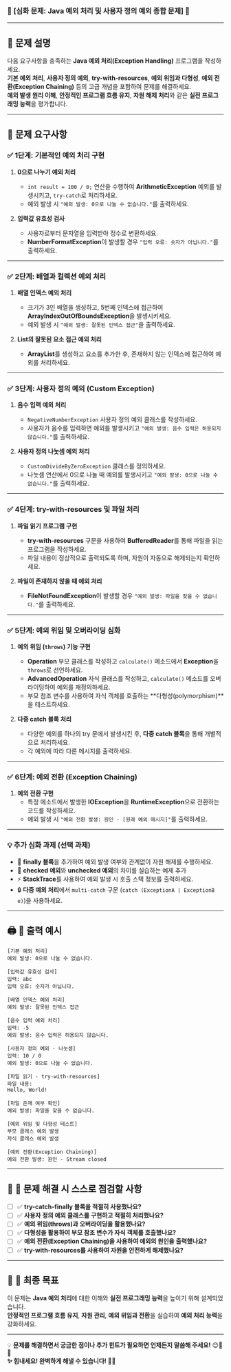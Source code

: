 ### 🌟 **[심화 문제: Java 예외 처리 및 사용자 정의 예외 종합 문제]** 🌟

---

## 📝 **문제 설명**
다음 요구사항을 충족하는 **Java 예외 처리(Exception Handling)** 프로그램을 작성하세요.  
**기본 예외 처리**, **사용자 정의 예외**, **try-with-resources**, **예외 위임과 다형성**, **예외 전환(Exception Chaining)** 등의 고급 개념을 포함하여 문제를 해결하세요.  
**예외 발생 원리 이해**, **안정적인 프로그램 흐름 유지**, **자원 해제 처리**와 같은 **실전 프로그래밍 능력**을 평가합니다.

---

## 🎯 **문제 요구사항**

### ✅ **1단계: 기본적인 예외 처리 구현**
1. **0으로 나누기 예외 처리**
    - `int result = 100 / 0;` 연산을 수행하여 **ArithmeticException** 예외를 발생시키고, `try-catch`로 처리하세요.
    - 예외 발생 시 `"예외 발생: 0으로 나눌 수 없습니다."`를 출력하세요.

2. **입력값 유효성 검사**
    - 사용자로부터 문자열을 입력받아 정수로 변환하세요.
    - **NumberFormatException**이 발생할 경우 `"입력 오류: 숫자가 아닙니다."`를 출력하세요.

---

### ✅ **2단계: 배열과 컬렉션 예외 처리**
1. **배열 인덱스 예외 처리**
    - 크기가 3인 배열을 생성하고, 5번째 인덱스에 접근하여 **ArrayIndexOutOfBoundsException**을 발생시키세요.
    - 예외 발생 시 `"예외 발생: 잘못된 인덱스 접근"`을 출력하세요.

2. **List의 잘못된 요소 접근 예외 처리**
    - **ArrayList**를 생성하고 요소를 추가한 후, 존재하지 않는 인덱스에 접근하여 예외를 처리하세요.

---

### ✅ **3단계: 사용자 정의 예외 (Custom Exception)**
1. **음수 입력 예외 처리**
    - `NegativeNumberException` 사용자 정의 예외 클래스를 작성하세요.
    - 사용자가 음수를 입력하면 예외를 발생시키고 `"예외 발생: 음수 입력은 허용되지 않습니다."`를 출력하세요.

2. **사용자 정의 나눗셈 예외 처리**
    - `CustomDivideByZeroException` 클래스를 정의하세요.
    - 나눗셈 연산에서 0으로 나눌 때 예외를 발생시키고 `"예외 발생: 0으로 나눌 수 없습니다."`를 출력하세요.

---

### ✅ **4단계: try-with-resources 및 파일 처리**
1. **파일 읽기 프로그램 구현**
    - **try-with-resources** 구문을 사용하여 **BufferedReader**를 통해 파일을 읽는 프로그램을 작성하세요.
    - 파일 내용이 정상적으로 출력되도록 하며, 자원이 자동으로 해제되는지 확인하세요.

2. **파일이 존재하지 않을 때 예외 처리**
    - **FileNotFoundException**이 발생할 경우 `"예외 발생: 파일을 찾을 수 없습니다."`를 출력하세요.

---

### ✅ **5단계: 예외 위임 및 오버라이딩 심화**
1. **예외 위임 (`throws`) 기능 구현**
    - **Operation** 부모 클래스를 작성하고 `calculate()` 메소드에서 **Exception**을 `throws`로 선언하세요.
    - **AdvancedOperation** 자식 클래스를 작성하고, `calculate()` 메소드를 오버라이딩하여 예외를 재정의하세요.
    - 부모 참조 변수를 사용하여 자식 객체를 호출하는 **다형성(polymorphism)**을 테스트하세요.

2. **다중 catch 블록 처리**
    - 다양한 예외를 하나의 try 문에서 발생시킨 후, **다중 catch 블록**을 통해 개별적으로 처리하세요.
    - 각 예외에 따라 다른 메시지를 출력하세요.

---

### ✅ **6단계: 예외 전환 (Exception Chaining)**
1. **예외 전환 구현**
    - 특정 메소드에서 발생한 **IOException**을 **RuntimeException**으로 전환하는 코드를 작성하세요.
    - 예외 발생 시 `"예외 전환 발생: 원인 - [원래 예외 메시지]"`를 출력하세요.

---

### 💡 **추가 심화 과제 (선택 과제)**
- 🔄 **finally 블록**을 추가하여 예외 발생 여부와 관계없이 자원 해제를 수행하세요.
- 🏃 **checked 예외**와 **unchecked 예외**의 차이를 실습하는 예제 추가
- ⚡ **StackTrace**를 사용하여 예외 발생 시 호출 스택 정보를 출력하세요.
- 🔒 **다중 예외 처리**에서 `multi-catch` 구문 (`catch (ExceptionA | ExceptionB e)`)을 사용하세요.

---

## 🖨 **💎 출력 예시**
```
[기본 예외 처리]
예외 발생: 0으로 나눌 수 없습니다.

[입력값 유효성 검사]
입력: abc
입력 오류: 숫자가 아닙니다.

[배열 인덱스 예외 처리]
예외 발생: 잘못된 인덱스 접근

[음수 입력 예외 처리]
입력: -5
예외 발생: 음수 입력은 허용되지 않습니다.

[사용자 정의 예외 - 나눗셈]
입력: 10 / 0
예외 발생: 0으로 나눌 수 없습니다.

[파일 읽기 - try-with-resources]
파일 내용:
Hello, World!

[파일 존재 여부 확인]
예외 발생: 파일을 찾을 수 없습니다.

[예외 위임 및 다형성 테스트]
부모 클래스 예외 발생
자식 클래스 예외 발생

[예외 전환(Exception Chaining)]
예외 전환 발생: 원인 - Stream closed
```

---

## 🚨 **💬 문제 해결 시 스스로 점검할 사항**
- [ ] ✅ **try-catch-finally 블록을 적절히 사용했나요?**
- [ ] ✅ **사용자 정의 예외 클래스를 구현하고 적절히 처리했나요?**
- [ ] ✅ **예외 위임(throws)과 오버라이딩을 활용했나요?**
- [ ] ✅ **다형성을 활용하여 부모 참조 변수가 자식 객체를 호출했나요?**
- [ ] ✅ **예외 전환(Exception Chaining)을 사용하여 예외의 원인을 출력했나요?**
- [ ] ✅ **try-with-resources를 사용하여 자원을 안전하게 해제했나요?**

---

## 🎉 **💬 최종 목표**
이 문제는 **Java 예외 처리**에 대한 이해와 **실전 프로그래밍 능력**을 높이기 위해 설계되었습니다.  
**안정적인 프로그램 흐름 유지**, **자원 관리**, **예외 위임과 전환**을 실습하여 **예외 처리 능력**을 강화하세요.

---

💡 **문제를 해결하면서 궁금한 점이나 추가 힌트가 필요하면 언제든지 말씀해 주세요!** 😊🚀✨  
**✨ 힘내세요! 완벽하게 해낼 수 있습니다! 💪🔥**
